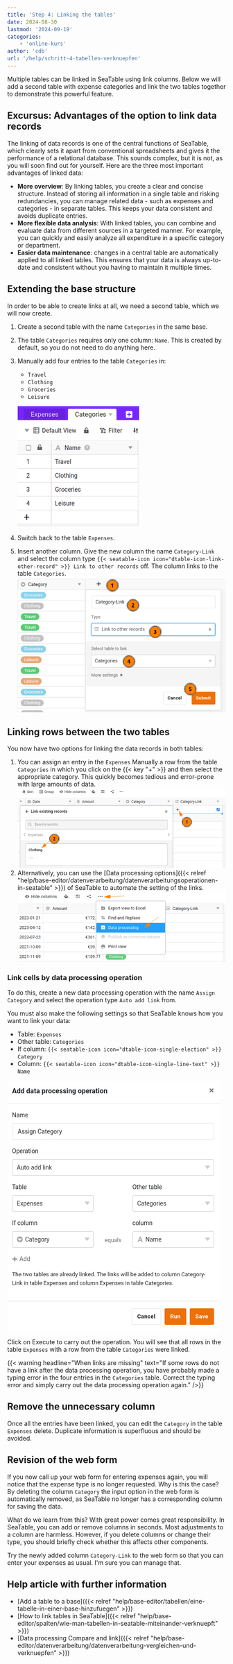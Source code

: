 ```yaml
---
title: 'Step 4: Linking the tables'
date: 2024-08-30
lastmod: '2024-09-19'
categories:
    - 'online-kurs'
author: 'cdb'
url: '/help/schritt-4-tabellen-verknuepfen'
---
```


Multiple tables can be linked in SeaTable using link columns. Below we will add a second table with expense categories and link the two tables together to demonstrate this powerful feature.

## Excursus: Advantages of the option to link data records

The linking of data records is one of the central functions of SeaTable, which clearly sets it apart from conventional spreadsheets and gives it the performance of a relational database. This sounds complex, but it is not, as you will soon find out for yourself. Here are the three most important advantages of linked data:

- **More overview**: By linking tables, you create a clear and concise structure. Instead of storing all information in a single table and risking redundancies, you can manage related data - such as expenses and categories - in separate tables. This keeps your data consistent and avoids duplicate entries.
- **More flexible data analysis**: With linked tables, you can combine and evaluate data from different sources in a targeted manner. For example, you can quickly and easily analyze all expenditure in a specific category or department.
- **Easier data maintenance**: changes in a central table are automatically applied to all linked tables. This ensures that your data is always up-to-date and consistent without you having to maintain it multiple times.

## Extending the base structure

In order to be able to create links at all, we need a second table, which we will now create.

1. Create a second table with the name `Categories` in the same base.
2. The table `Categories` requires only one column: `Name`. This is created by default, so you do not need to do anything here.
3. Manually add four entries to the table `Categories` in:

    - `Travel`
    - `Clothing`
    - `Groceries`
    - `Leisure`

    ![](images/level1-categories.png)

4. Switch back to the table `Expenses`.

5. Insert another column. Give the new column the name `Category-Link` and select the column type `{{< seatable-icon icon="dtable-icon-link-other-record" >}} Link to other records` off. The column links to the table `Categories`.  
   ![](images/level1-create-link-column.png)

## Linking rows between the two tables

You now have two options for linking the data records in both tables:

1. You can assign an entry in the `Expenses` Manually a row from the table `Categories` in which you click on the {{< key "+" >}} and then select the appropriate category. This quickly becomes tedious and error-prone with large amounts of data.  
   ![](images/level1-link-rows.png)
2. Alternatively, you can use the [Data processing options]({{< relref "help/base-editor/datenverarbeitung/datenverarbeitungsoperationen-in-seatable" >}}) of SeaTable to automate the setting of the links.  
   ![](images/level1-data-operation.png)

### Link cells by data processing operation

To do this, create a new data processing operation with the name `Assign Category` and select the operation type `Auto add link` from.

You must also make the following settings so that SeaTable knows how you want to link your data:

- Table: `Expenses`
- Other table: `Categories`
- If column: `{{< seatable-icon icon="dtable-icon-single-election" >}} Category`
- Column: `{{< seatable-icon icon="dtable-icon-single-line-text" >}} Name`

![](images/level1-auto-add-link.png)

Click on Execute to carry out the operation. You will see that all rows in the table `Expenses` with a row from the table `Categories` were linked.

{{< warning  headline="When links are missing"  text="If some rows do not have a link after the data processing operation, you have probably made a typing error in the four entries in the `Categories` table. Correct the typing error and simply carry out the data processing operation again." />}}

## Remove the unnecessary column

Once all the entries have been linked, you can edit the `Category` in the table `Expenses` delete. Duplicate information is superfluous and should be avoided.

## Revision of the web form

If you now call up your web form for entering expenses again, you will notice that the expense type is no longer requested. Why is this the case?  
By deleting the column `Category` the input option in the web form is automatically removed, as SeaTable no longer has a corresponding column for saving the data.

What do we learn from this? With great power comes great responsibility. In SeaTable, you can add or remove columns in seconds. Most adjustments to a column are harmless. However, if you delete columns or change their type, you should briefly check whether this affects other components.

Try the newly added column `Category-Link` to the web form so that you can enter your expenses as usual. I'm sure you can manage that.

## Help article with further information

- [Add a table to a base]({{< relref "help/base-editor/tabellen/eine-tabelle-in-einer-base-hinzufuegen" >}})
- [How to link tables in SeaTable]({{< relref "help/base-editor/spalten/wie-man-tabellen-in-seatable-miteinander-verknuepft" >}})
- [Data processing Compare and link]({{< relref "help/base-editor/datenverarbeitung/datenverarbeitung-vergleichen-und-verknuepfen" >}})
